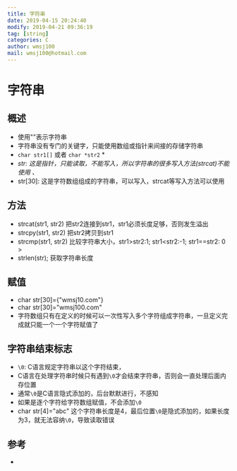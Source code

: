 ```yaml
---
title: 字符串
date: 2019-04-15 20:24:40	
modify: 2019-04-21 09:36:19	 
tag: [string]
categories: C
author: wmsj100
mail: wmsj100@hotmail.com
---
```


# 字符串

## 概述
- 使用""表示字符串
- 字符串没有专门的关键字，只能使用数组或指针来间接的存储字符串
- `char str1[]` 或者 `char *str2`  \*
- *str: 这是指针，只能读取，不能写入，所以字符串的很多写入方法(strcat)不能使用 、*
- str[30]: 这是字符数组组成的字符串，可以写入，strcat等写入方法可以使用

## 方法
- strcat(str1, str2) 把str2连接到str1，str1必须长度足够，否则发生溢出
- strcpy(str1, str2) 把str2拷贝到str1
- strcmp(str1, str2) 比较字符串大小，str1>str2:1; str1<str2:-1; str1==str2: 0 \>
- strlen(str); 获取字符串长度

## 赋值 
- char str[30]={"wmsj10.com"}
- char str[30]="wmsj100.com"
- 字符数组只有在定义的时候可以一次性写入多个字符组成字符串，一旦定义完成就只能一个一个字符赋值了

## 字符串结束标志
- `\0`: C语言规定字符串以这个字符结束，
- C语言在处理字符串时候只有遇到`\0`才会结束字符串，否则会一直处理后面内存位置
- 通常`\0`是C语言隐式添加的，后台默默进行，不感知
- 如果是逐个字符给字符数组赋值，不会添加`\0`
- char str[4]="abc" 这个字符串长度是4，最后位置`\0`是隐式添加的，如果长度为3，就无法容纳`\0`，导致读取错误

## 参考
- []()
